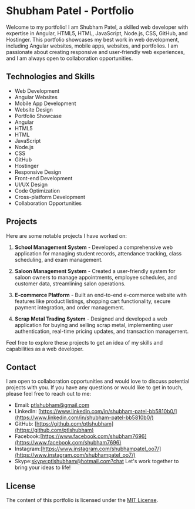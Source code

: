 # Shubham Patel - Portfolio

Welcome to my portfolio! I am Shubham Patel, a skilled web developer with expertise in Angular, HTML5, HTML, JavaScript, Node.js, CSS, GitHub, and Hostinger. This portfolio showcases my best work in web development, including Angular websites, mobile apps, websites, and portfolios. I am passionate about creating responsive and user-friendly web experiences, and I am always open to collaboration opportunities.

## Technologies and Skills

- Web Development
- Angular Websites
- Mobile App Development
- Website Design
- Portfolio Showcase
- Angular
- HTML5
- HTML
- JavaScript
- Node.js
- CSS
- GitHub
- Hostinger
- Responsive Design
- Front-end Development
- UI/UX Design
- Code Optimization
- Cross-platform Development
- Collaboration Opportunities

## Projects

Here are some notable projects I have worked on:

1. **School Management System** - Developed a comprehensive web application for managing student records, attendance tracking, class scheduling, and exam management.

2. **Saloon Management System** - Created a user-friendly system for saloon owners to manage appointments, employee schedules, and customer data, streamlining salon operations.

3. **E-commerce Platform** - Built an end-to-end e-commerce website with features like product listings, shopping cart functionality, secure payment integration, and order management.

4. **Scrap Metal Trading System** - Designed and developed a web application for buying and selling scrap metal, implementing user authentication, real-time pricing updates, and transaction management.

Feel free to explore these projects to get an idea of my skills and capabilities as a web developer.

## Contact

I am open to collaboration opportunities and would love to discuss potential projects with you. If you have any questions or would like to get in touch, please feel free to reach out to me:

- Email: [ptlshubham@gmail.com](mailto:ptlshubham@gmail.com)
- LinkedIn: [https://www.linkedin.com/in/shubham-patel-bb5810b0/](https://www.linkedin.com/in/shubham-patel-bb5810b0/)
- GitHub: [https://github.com/ptlshubham](https://github.com/ptlshubham)
- Facebook:[https://www.facebook.com/shubham7696](https://www.facebook.com/shubham7696)
- Instagram:[https://www.instagram.com/shubhampatel_oo7/](https://www.instagram.com/shubhampatel_oo7/)
- Skype:[skype:ptlshubham@hotmail.com?chat](skype:ptlshubham@hotmail.com?chat)
Let's work together to bring your ideas to life!

## License

The content of this portfolio is licensed under the [MIT License](https://opensource.org/licenses/MIT).